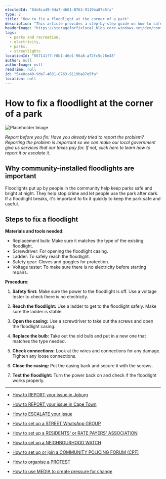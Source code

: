 ```yaml
---
electedId: "54e8ca49-9da7-4601-8763-9119ba87e5fa"
type: 2
title: "How to fix a floodlight at the corner of a park"
description: "This article provides a step-by-step guide on how to safely repair a broken floodlight in a community park, emphasizing the importance of community-installed floodlights for safety. It includes necessary materials, safety precautions, and detailed procedures to ensure the floodlight is fixed properly."
headerImage: "https://storageforfixlocal.blob.core.windows.net/dev/content/54e8ca49-9da7-4601-8763-9119ba87e5fa/images/54e8ca49-9da7-4601-8763-9119ba87e5fa.webp"
tags:
  - parks and recreation,
  - electricity,
  - parks,
  - streetlights
locationId: "567141f7-f0b1-46e1-96a8-a72fc5c28e48"
author: null
authorImage: null
readTime: null
id: "54e8ca49-9da7-4601-8763-9119ba87e5fa"
location: null
---
```


# How to fix a floodlight at the corner of a park

![Placeholder Image](https://storageforfixlocal.blob.core.windows.net/dev/content/54e8ca49-9da7-4601-8763-9119ba87e5fa/images/54e8ca49-9da7-4601-8763-9119ba87e5fa.webp)



*Report before you fix:* *Have you already tried to report the problem? Reporting the problem is important so we can make our local government give us services that our taxes pay for. If not, click here to learn how to report it or escalate it.*

## Why community-installed floodlights are important
Floodlights put up by people in the community help keep parks safe and bright at night. They help stop crime and let people use the park after dark. If a floodlight breaks, it's important to fix it quickly to keep the park safe and useful.

## Steps to fix a floodlight

**Materials and tools needed:**
- Replacement bulb: Make sure it matches the type of the existing floodlight.
- Screwdriver: For opening the floodlight casing.
- Ladder: To safely reach the floodlight.
- Safety gear: Gloves and goggles for protection.
- Voltage tester: To make sure there is no electricity before starting repairs.

**Procedure:**

1. **Safety first:** Make sure the power to the floodlight is off. Use a voltage tester to check there is no electricity.

2. **Reach the floodlight:** Use a ladder to get to the floodlight safely. Make sure the ladder is stable.

3. **Open the casing:** Use a screwdriver to take out the screws and open the floodlight casing.

4. **Replace the bulb:** Take out the old bulb and put in a new one that matches the type needed.

5. **Check connections:** Look at the wires and connections for any damage. Tighten any loose connections.

6. **Close the casing:** Put the casing back and secure it with the screws.

7. **Test the floodlight:** Turn the power back on and check if the floodlight works properly.
    
---
- [How to REPORT your issue in Joburg](/content/d89d6623-6c7f-4f1b-9586-75c4f415c1a1/)
- [How to REPORT your issue in Cape Town](/content/e2cdfca7-24f3-4ea7-b3e6-ab3ccbd50277/)
- [How to ESCALATE your issue](/content/5c82dc08-0baf-410a-8de9-f7959a4beb3d/)

- [How to set up a STREET WhatsApp GROUP](/content/d6dea590-a527-494e-a551-c338f3bac46b/)
- [How to set up a RESIDENTS' or RATE PAYERS' ASSOCIATION](/content/70f67bab-f596-433f-9f13-f6545cff700e/)
- [How to set up a NEIGHBOURHOOD WATCH](/content/475ff4fc-c8c6-4c0c-a454-6f6dc42c6ce8/)
- [How to set up or join a COMMUNITY POLICING FORUM (CPF)](/content/475ff4fc-c8c6-4c0c-a454-6f6dc42c6ce8/)
- [How to organise a PROTEST](/content/2b41cb77-77fb-4bea-a4e5-f440b207a253/)
- [How to use MEDIA to create pressure for change](/content/c13796b6-860b-4830-ba7f-c0113cf9daae/)